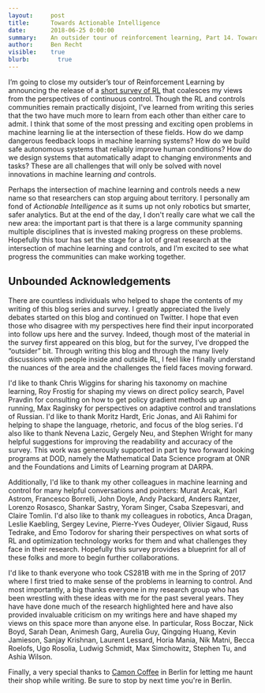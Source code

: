 ```yaml
---
layout:     post
title:      Towards Actionable Intelligence
date:       2018-06-25 0:00:00
summary:    An outsider tour of reinforcement learning, Part 14. Towards Actionable Intelligence.
author:     Ben Recht
visible:    true
blurb: 		  true
---
```


I’m going to close my outsider’s tour of Reinforcement Learning by announcing the release of a [short survey of RL](https://arxiv.org/abs/1806.09460) that coalesces my views from the perspectives of continuous control.
Though the RL and controls communities remain practically disjoint, I've learned from writing this series that the two have much more to learn from each other than either care to admit. I think that some of the most pressing and exciting open problems in machine learning lie at the intersection of these fields. How do we damp dangerous feedback loops in machine learning systems? How do we build safe autonomous systems that reliably improve human conditions? How do we design systems that automatically adapt to changing environments and tasks? These are all challenges that will only be solved with novel innovations in machine learning _and_ controls.

Perhaps the intersection of machine learning and controls needs a new name so that researchers can stop arguing about territory. I personally am fond of _Actionable Intelligence_ as it sums up not only robotics but smarter, safer analytics. But at the end of the day, I don't really care what we call the new area: the important part is that there is a large community spanning multiple disciplines that is invested making progress on these problems. Hopefully this tour has set the stage for a lot of great research at the intersection of machine learning and controls, and I’m excited to see what progress the communities can make working together.

## Unbounded Acknowledgements

There are countless individuals who helped to shape the contents of my writing of this blog series and survey. I greatly appreciated the lively debates started on this blog and continued on Twitter. I hope that even those who disagree with my perspectives here find their input incorporated into follow ups here and the survey. Indeed, though most of the material in the survey first appeared on this blog, but for the survey, I’ve dropped the “outsider” bit. Through writing this blog and through the many lively discussions with people inside and outside RL, I feel like I finally understand the nuances of the area and the challenges the field faces moving forward.

I'd like to thank Chris Wiggins for sharing his taxonomy on machine learning, Roy Frostig for shaping my views on direct policy search, Pavel Pravdin for consulting on how to get policy gradient methods up and running, Max Raginsky for perspectives on adaptive control and translations of Russian. I'd like to thank Moritz Hardt, Eric Jonas, and Ali Rahimi for helping to shape the language, rhetoric, and focus of the blog series. I'd also like to thank Nevena Lazic, Gergely Neu, and Stephen Wright for many helpful suggestions for improving the readability and accuracy of the survey. This work was generously supported in part by two forward looking programs at DOD, namely the Mathematical Data Science program at ONR and the Foundations and Limits of Learning program at DARPA.

Additionally, I'd like to thank my other colleagues in machine learning and control for many helpful conversations and pointers: Murat Arcak, Karl Astrom, Francesco Borrelli, John Doyle, Andy Packard, Anders Rantzer, Lorenzo Rosasco, Shankar Sastry, Yoram Singer, Csaba Szepesvari, and Claire Tomlin.  I'd also like to thank my colleagues  in robotics, Anca Dragan, Leslie Kaebling, Sergey Levine, Pierre-Yves Oudeyer, Olivier Sigaud, Russ Tedrake, and Emo Todorov for sharing their perspectives on what sorts of RL and optimization technology works for them and what challenges they face in their research. Hopefully this survey provides a blueprint for all of these folks and more to begin further collaborations.

I'd like to thank everyone who took CS281B with me in the Spring of 2017 where I first tried to make sense of the problems in learning to control. And most importantly, a big thanks everyone in my research group who has been wrestling with these ideas with me for the past several years. They have have done much of the research highlighted here and have also provided invaluable criticism on my writings here and have shaped my views on this space more than anyone else. In particular, Ross Boczar, Nick Boyd, Sarah Dean, Animesh Garg, Aurelia Guy, Qingqing Huang, Kevin Jamieson, Sanjay Krishnan, Laurent Lessard, Horia Mania, Nik Matni, Becca Roelofs, Ugo Rosolia, Ludwig Schmidt, Max Simchowitz, Stephen Tu, and Ashia Wilson.

Finally, a very special thanks to [Camon Coffee](http://www.camoncoffee.de/) in Berlin for letting me haunt their shop while writing. Be sure to stop by next time you're in Berlin.
